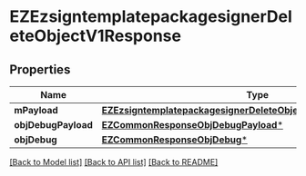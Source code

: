 # EZEzsigntemplatepackagesignerDeleteObjectV1Response

## Properties
Name | Type | Description | Notes
------------ | ------------- | ------------- | -------------
**mPayload** | [**EZEzsigntemplatepackagesignerDeleteObjectV1ResponseMPayload***](EZEzsigntemplatepackagesignerDeleteObjectV1ResponseMPayload.md) |  | 
**objDebugPayload** | [**EZCommonResponseObjDebugPayload***](EZCommonResponseObjDebugPayload.md) |  | [optional] 
**objDebug** | [**EZCommonResponseObjDebug***](EZCommonResponseObjDebug.md) |  | [optional] 

[[Back to Model list]](../README.md#documentation-for-models) [[Back to API list]](../README.md#documentation-for-api-endpoints) [[Back to README]](../README.md)


